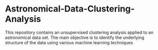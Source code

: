 # Astronomical-Data-Clustering-Analysis
This repository contains an unsupervised clustering analysis applied to an astronomical data set. The main objective is to identify the underlying structure of the data using various machine learning techniques
